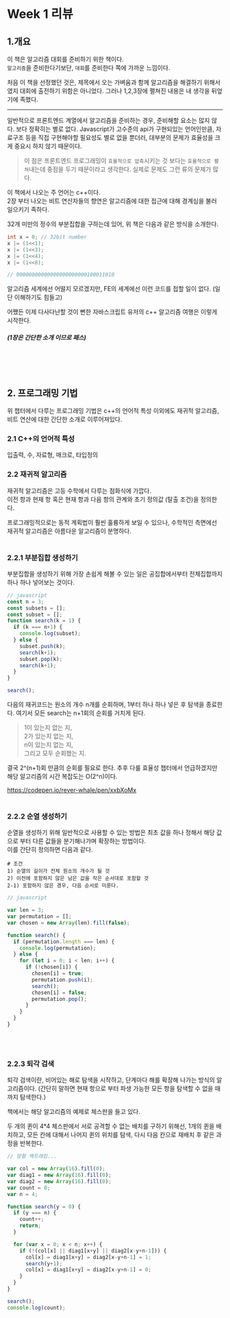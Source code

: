 # Week 1 리뷰

## 1.개요

이 책은 알고리즘 대회를 준비하기 위한 책이다.<br>
`알고리즘`을 준비한다기보단, `대회`를 준비한다 쪽에 가까운 느낌이다.

처음 이 책을 선정했던 것은, 제목에서 오는 가벼움과 함께 알고리즘을 해결하기 위해서였지 대회에 출전하기 위함은 아니었다. 그러나 1,2,3장에 펼쳐진 내용은 내 생각을 뒤엎기에 족했다. 

---

일반적으로 프론트엔드 계열에서 알고리즘을 준비하는 경우, 준비해할 요소는 많지 않다. 보다 정확히는 별로 없다. 
Javascript가 고수준의 api가 구현되있는 언어인만큼, 자료구조 등을 직접 구현해야할 필요성도 별로 없을 뿐더러, 대부분의 문제가 효율성을 크게 중요시 하지 않기 때문이다. 
> 이 점은 프론트엔드 프로그래밍이 `효율적으로 압축`시키는 것 보다는 `효율적으로 펼쳐`내는데 중점을 두기 때문이라고 생각한다. 실제로 문제도 그런 류의 문제가 많다.

이 책에서 나오는 주 언어는 c++이다.<br>
2장 부터 나오는 비트 연산자들의 향연은 알고리즘에 대한 접근에 대해 경계심을 불러 일으키기 족하다. 

32개 미만의 정수의 부분집합을 구하는데 있어, 위 책은 다음과 같은 방식을 소개한다. 

```c++
int x = 0; // 32bit number
x |= (1<<1);
x |= (1<<3);
x |= (1<<4);
x |= (1<<8);

// 00000000000000000000000100011010
```

알고리즘 세계에선 어떨지 모르겠지만, FE의 세계에선 이런 코드를 접할 일이 없다. (일단 이해하기도 힘들고)

어쨌든 이제 다사다난할 것이 뻔한 자바스크립트 유저의 c++ 알고리즘 여행은 이렇게 시작한다.

##### (1장은 간단한 소개 이므로 패스)

<br>
<br>
<br>

## 2. 프로그래밍 기법

위 챕터에서 다루는 프로그래밍 기법은 c++의 언어적 특성 이외에도 재귀적 알고리즘, 비트 연산에 대한 간단한 소개로 이루어져있다.

### 2.1 C++의 언어적 특성
입출력, 수, 자료형, 매크로, 타입정의
<br>


### 2.2 재귀적 알고리즘
재귀적 알고리즘은 고등 수학에서 다루는 점화식에 가깝다. <br>
이전 항과 현재 항 혹은 현재 항과 다음 항의 관계와 초기 정의값 (탈출 조건)을 정의한다.

프로그래밍적으로는 동적 계획법이 훨씬 훌륭하게 보일 수 있으나, 수학적인 측면에선 재귀적 알고리즘은 아름다운 알고리즘이 분명하다.
<br>
<br>
### 2.2.1 부분집합 생성하기
부분집합을 생성하기 위해 가장 손쉽게 해볼 수 있는 일은 공집합에서부터 전체집합까지 하나 하나 넣어보는 것이다. 

```js
// javascript
const n = 3;
const subsets = [];
const subset = [];
function search(k = 1) {
  if (k === n+1) {
    console.log(subset);
  } else {
    subset.push(k);
    search(k+1);
    subset.pop(k);
    search(k+1);
  }
}

search();
```

다음의 재귀코드는 원소의 개수 n개를 순회하며, 1부터 하나 하나 넣은 후 탐색을 종료한다. 여기서 모든 search는 n+1회의 순회를 거치게 된다. 

> 1이 있는지 없는 지, <br>
2가 있는지 없는 지, <br>
n이 있는지 없는 지, <br>
그리고 모두 순회했는 지.

결국 2^(n+1)회 만큼의 순회를 필요로 한다.
추후 다룰 효율성 챕터에서 언급하겠지만 해당 알고리즘의 시간 복잡도는 O(2^n)이다.

https://codepen.io/rever-whale/pen/xxbXoMx
<br>
<br>
### 2.2.2 순열 생성하기
순열을 생성하기 위해 일반적으로 사용할 수 있는 방법은 최초 값을 하나 정해서 해당 값으로 부터 다른 값들을 분기해나가며 확장하는 방법이다. <br>
이를 간단히 정의하면 다음과 같다.

```
# 조건
1) 순열의 길이가 전체 원소의 개수가 될 것
2) 이전에 포함하지 않은 남은 값을 작은 순서대로 포함할 것
2-1) 포함하지 않은 경우, 다음 순서로 미룬다.
```

```js
// javascript

var len = 3;
var permutation = [];
var chosen = new Array(len).fill(false);

function search() {
  if (permutation.length === len) {
    console.log(permutation);
  } else {
    for (let i = 0; i < len; i++) {
      if (!chosen[i]) {
        chosen[i] = true;
        permutation.push(i);
        search();
        chosen[i] = false;
        permutation.pop();
      }
    }
  }
}

```
<br>
<br>

### 2.2.3 퇴각 검색
퇴각 검색이란, 비어있는 해로 탐색을 시작하고, 단계마다 해를 확장해 나가는 방식의 알고리즘이다. (간단히 말하면 현재 항으로 부터 파생 가능한 모든 항을 탐색할 수 없을 때까지 탐색한다.)

책에서는 해당 알고리즘의 예제로 체스판을 들고 있다.<br> 

두 개의 퀸이 4*4 체스판에서 서로 공격할 수 없는 배치를 구하기 위해선, 1개의 퀸을 배치하고, 모든 칸에 대해서 나머지 퀸의 위치를 탐색, 다시 다음 칸으로 재배치 후 같은 과정을 반복한다.

```js
// 망할 백트래킹...

var col = new Array(16).fill(0);
var diag1 = new Array(16).fill(0);
var diag2 = new Array(16).fill(0);
var count = 0;
var n = 4;

function search(y = 0) {
  if (y === n) {
    count++;
    return;
  }

  for (var x = 0; x < n; x++) {
    if (!(col[x] || diag1[x+y] || diag2[x-y+n-1])) {
      col[x] = diag1[x+y] = diag2[x-y+n-1] = 1;
      search(y+1);
      col[x] = diag1[x+y] = diag2[x-y+n-1] = 0;
    }
  }
}

search();
console.log(count);
```
